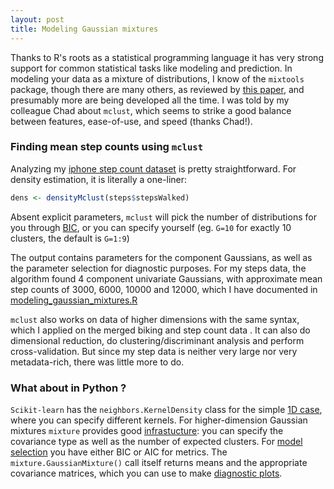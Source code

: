 ```yaml
---
layout: post
title: Modeling Gaussian mixtures
---
```


Thanks to R's roots as a statistical programming language it has very strong support for common statistical tasks like modeling and prediction. In modeling your data as a mixture of distributions, I know of the `mixtools` package, though there are many others, as reviewed by [this paper](https://www.ncbi.nlm.nih.gov/pmc/articles/PMC5096736/), and presumably more are being developed all the time. I was told by my colleague Chad about `mclust`, which seems to strike a good balance between features, ease-of-use, and speed (thanks Chad!).

### Finding mean step counts using `mclust` 

Analyzing my [iphone step count dataset](https://github.com/ptvan/datasets/tree/master/iphone_health) is pretty straightforward. For density estimation, it is literally a one-liner: 

```r
dens <- densityMclust(steps$stepsWalked)
```
Absent explicit parameters, `mclust` will pick the number of distributions for you through [BIC](https://en.wikipedia.org/wiki/Bayesian_information_criterion), or you can specify yourself (eg. `G=10` for exactly 10 clusters, the default is `G=1:9`) 

The output contains parameters for the component Gaussians, as well as the parameter selection for diagnostic purposes. For my steps data, the algorithm found 4 component univariate Gaussians, with approximate mean step counts of 3000, 6000, 10000 and 12000, which I have documented in [modeling_gaussian_mixtures.R](https://github.com/ptvan/R-snippets/blob/master/modeling_gaussian_mixtures.R)

`mclust` also works on data of higher dimensions with the same syntax, which I applied on the merged biking and step count data . It can also do dimensional reduction, do clustering/discriminant analysis and perform cross-validation. But since my step data is neither very large nor very metadata-rich, there was little more to do.

### What about in Python ?

`Scikit-learn` has the `neighbors.KernelDensity` class for the simple [1D case](https://scikit-learn.org/stable/auto_examples/neighbors/plot_kde_1d.html#sphx-glr-auto-examples-neighbors-plot-kde-1d-py), where you can specify different kernels. For higher-dimension Gaussian mixtures `mixture` provides good [infrastucture](https://scikit-learn.org/stable/modules/mixture.html): you can specify the covariance type as well as the number of expected clusters. For [model selection](https://scikit-learn.org/stable/auto_examples/mixture/plot_gmm_selection.html) you have either BIC or AIC for metrics. The `mixture.GaussianMixture()` call itself returns means and the appropriate covariance matrices, which you can use to make [diagnostic plots](https://www.visiondummy.com/2014/04/geometric-interpretation-covariance-matrix/).
